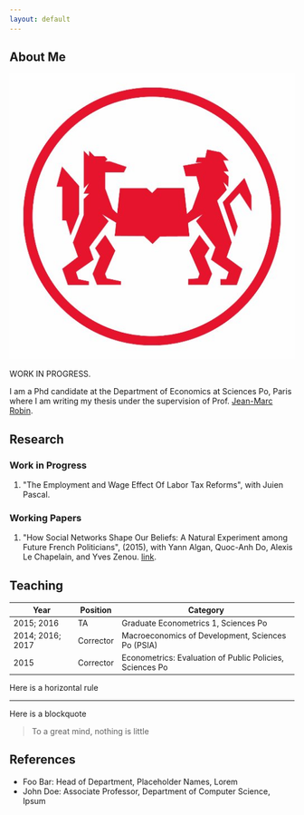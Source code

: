 ```yaml
---
layout: default
---
```


## About Me

<img class="profile-picture" src="pipo.jpg">

WORK IN PROGRESS.

I am a Phd candidate at the Department of Economics at Sciences Po, Paris where I am writing my thesis under the supervision of Prof. [Jean-Marc Robin](https://sites.google.com/site/jmarcrobin/).

## Research

### Work in Progress

1. "The Employment and Wage Effect Of Labor Tax Reforms", with Juien Pascal.

### Working Papers

1. "How Social Networks Shape Our Beliefs: A Natural Experiment among Future French Politicians", (2015), with Yann Algan, Quoc-Anh Do, Alexis Le Chapelain, and Yves Zenou. [link](Network.pdf).


## Teaching

Year | Position | Category
-----|-------|--------
2015; 2016 | TA | Graduate Econometrics 1, Sciences Po
2014; 2016; 2017 | Corrector | Macroeconomics of Development, Sciences Po (PSIA)
2015 | Corrector  | Econometrics: Evaluation of Public Policies, Sciences Po

Here is a horizontal rule

---

Here is a blockquote

> To a great mind, nothing is little

## References

* Foo Bar: Head of Department, Placeholder Names, Lorem
* John Doe: Associate Professor, Department of Computer Science, Ipsum
